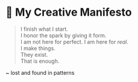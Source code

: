 # 🎨 My Creative Manifesto

> I finish what I start.  
> I honor the spark by giving it form.  
> I am not here for perfect. I am here for *real.*  
> I make things.  
> They exist.  
> That is enough.

~ lost and found in patterns
